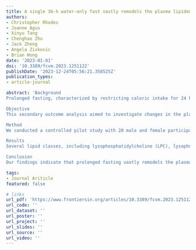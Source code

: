 ```yaml
---
title: A single 36-h water-only fast vastly remodels the plasma lipidome.
authors:
- Christopher Rhodes
- Joanne Agus
- Xinyu Tang
- Chenghao Zhu
- Jack Zheng
- Angela Zivkovic
- Brian Hong
date: '2023-01-01'
doi: '10.3389/fcvm.2023.1251122'
publishDate: '2023-12-24T05:56:21.358525Z'
publication_types:
- article-journal

abstract: 'Background
Prolonged fasting, characterized by restricting caloric intake for 24 h or more, has garnered attention as a nutritional approach to improve lifespan and support healthy aging. Previous research from our group showed that a single bout of 36-h water-only fasting in humans resulted in a distinct metabolomic signature in plasma and increased levels of bioactive metabolites, which improved macrophage function and lifespan in C. elegans.

Objective
This secondary outcome analysis aimed to investigate changes in the plasma lipidome associated with prolonged fasting and explore any potential links with markers of cardiometabolic health and aging.

Method
We conducted a controlled pilot study with 20 male and female participants (mean age, 27.5 ± 4.4 years; mean BMI, 24.3 ± 3.1 kg/m2) in four metabolic states: (1) overnight fasted (baseline), (2) 2-h postprandial fed state (fed), (3) 36-h fasted state (fasted), and (4) 2-h postprandial refed state 12 h after the 36-h fast (refed). Plasma lipidomic profiles were analyzed using liquid chromatography and electrospray ionization mass spectrometry.

Results
Several lipid classes, including lysophosphatidylcholine (LPC), lysophosphatidylethanolamine (LPE), phosphatidylethanolamine, and triacylglycerol were significantly reduced in the 36-h fasted state, while free fatty acids, ceramides, and sphingomyelin were significantly increased compared to overnight fast and fed states (P < 0.05). After correction for multiple testing, 245 out of 832 lipid species were significantly altered in the fasted state compared to baseline (P < 0.05). Random forest models revealed that several lipid species, such as LPE(18:1), LPC(18:2), and FFA(20:1) were important features in discriminating the fasted state from both the overnight fasted and postprandial state.

Conclusion
Our findings indicate that prolonged fasting vastly remodels the plasma lipidome and markedly alters the concentrations of several lipid species, which may be sensitive biomarkers of prolonged fasting. These changes in lipid metabolism during prolonged fasting have important implications for the management of cardiometabolic health and healthy aging, and warrant further exploration and validation in larger cohorts and different population groups.'

tags:
- Journal Ariticle
featured: false

# links
url_pdf: 'https://www.frontiersin.org/articles/10.3389/fcvm.2023.1251122/full'
url_code: ''
url_dataset: ''
url_poster: ''
url_project: ''
url_slides: ''
url_source: ''
url_video: ''
---
```

